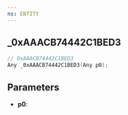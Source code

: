 ```yaml
---
ns: ENTITY
---
```

## _0xAAACB74442C1BED3

```c
// 0xAAACB74442C1BED3
Any _0xAAACB74442C1BED3(Any p0);
```

## Parameters
* **p0**:
